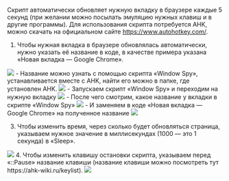 Скрипт автоматически обновляет нужную вкладку в браузере каждые 5 секунд (при желании можно посылать эмуляцию нужных клавиш и в другие программы).
Для использования скрипта потребуется AHK, можно скачать на официальном сайте https://www.autohotkey.com/.
1. Чтобы нужная вкладка в браузере обновлялась автоматически, нужно указать её название в коде, в качестве примера указана «Новая вкладка — Google Chrome».
<img src="https://github.com/f1eshDK/F5/blob/main/screenshots/ahk_code.png">
- Название можно узнать с помощью скрипта «Window Spy», устанавливается вместе с AHK, найти его можно в папке, где установлен AHK.
<img src="https://github.com/f1eshDK/F5/blob/main/screenshots/WinSpy_AHK.png">
- Запускаем скрипт «Window Spy» и переходим на нужную вкладку
<img src="https://github.com/f1eshDK/F5/blob/main/screenshots/browser.png">
- После чего смотрим, какое название у вкладки в скрипте «Window Spy»
<img src="https://github.com/f1eshDK/F5/blob/main/screenshots/WinSpy_1.png">
- И заменяем в коде «Новая вкладка — Google Chrome» на полученное название
<img src="https://github.com/f1eshDK/F5/blob/main/screenshots/WinSpy_1.png">

3. Чтобы изменить время, через сколько будет обновляться страница, указываем нужное значение в миллисекундах (1000 — это 1 секунда) в «Sleep».
<img src="https://github.com/f1eshDK/F5/blob/main/screenshots/code_sleep.png">
4. Чтобы изменить клавишу остановки скрипта, указываем перед «::Pause» название клавиши (название клавиши можно посмотреть тут https://ahk-wiki.ru/keylist).
<img src="https://github.com/f1eshDK/F5/blob/main/screenshots/code_pause_.png">
